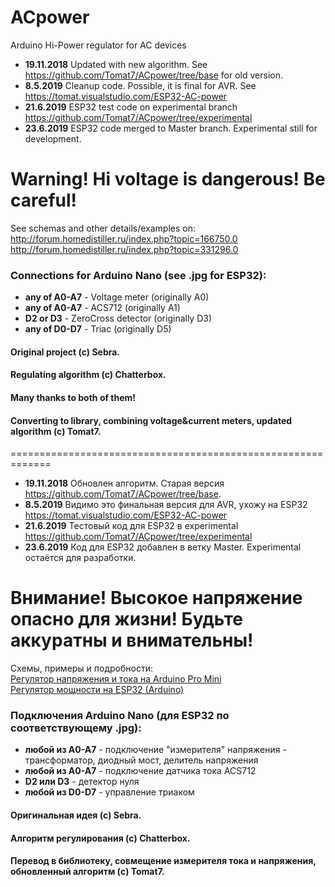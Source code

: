 # ACpower
Arduino Hi-Power regulator for AC devices

* **19.11.2018** Updated with new algorithm. See https://github.com/Tomat7/ACpower/tree/base for old version.
* **8.5.2019** Cleanup code. Possible, it is final for AVR. See https://tomat.visualstudio.com/ESP32-AC-power
* **21.6.2019** ESP32 test code on experimental branch https://github.com/Tomat7/ACpower/tree/experimental
* **23.6.2019** ESP32 code merged to Master branch. Experimental still for development.

__Warning! Hi voltage is dangerous! Be careful!__
=================================================

See schemas and other details/examples on:   
http://forum.homedistiller.ru/index.php?topic=166750.0  
http://forum.homedistiller.ru/index.php?topic=331296.0  

### Connections for Arduino Nano (see .jpg for ESP32):
* **any of A0-A7** - Voltage meter (originally A0)
* **any of A0-A7** - ACS712 (originally A1)
* **D2 or D3** - ZeroCross detector (originally D3)
* **any of D0-D7** - Triac (originally D5)

#### Original project (c) Sebra. 
#### Regulating algorithm (c) Chatterbox. 
#### Many thanks to both of them!
#### Converting to library, combining voltage&current meters, updated algorithm (c) Tomat7.
=============================================================
   
* **19.11.2018** Обновлен алгоритм. Старая версия https://github.com/Tomat7/ACpower/tree/base.
* **8.5.2019** Видимо это финальная версия для AVR, ухожу на ESP32 https://tomat.visualstudio.com/ESP32-AC-power
* **21.6.2019** Тестовый код для ESP32 в experimental https://github.com/Tomat7/ACpower/tree/experimental
* **23.6.2019** Код для ESP32 добавлен в ветку Master. Experimental остаётся для разработки.

__Внимание! Высокое напряжение опасно для жизни!__
__Будьте аккуратны и внимательны!__
====================================================================================

Схемы, примеры и подробности:  
[Регулятор напряжения и тока на Arduino Pro Mini](http://forum.homedistiller.ru/index.php?topic=166750.0)  
[Регулятор мощности на ESP32 (Arduino)](http://forum.homedistiller.ru/index.php?topic=331296.0)

### Подключения Arduino Nano (для ESP32 по соответствующему .jpg):
* **любой из A0-A7** - подключение "измерителя" напряжения - трансформатор, диодный мост, делитель напряжения
* **любой из A0-A7** - подключение датчика тока ACS712
* **D2 или D3** - детектор нуля
* **любой из D0-D7** - управление триаком

#### Оригинальная идея (c) Sebra.
#### Алгоритм регулирования (c) Chatterbox.
#### Перевод в библиотеку, совмещение измерителя тока и напряжения, обновленный алгоритм (c) Tomat7.
